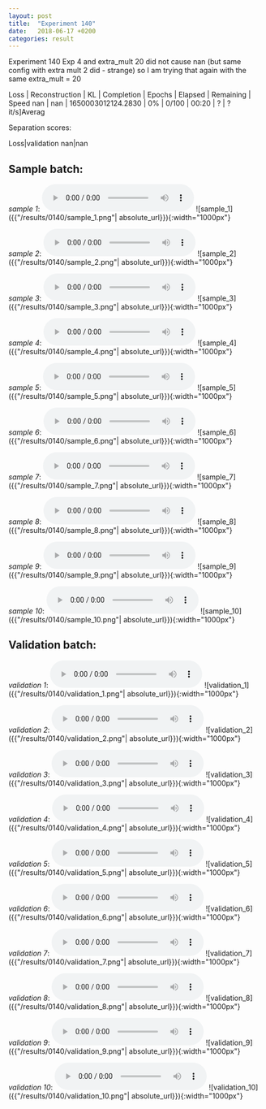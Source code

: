 ```yaml
---
layout: post
title:  "Experiment 140"
date:   2018-06-17 +0200
categories: result
---
```

Experiment 140
Exp 4 and extra_mult 20 did not cause nan (but same config with extra mult 2 did - strange) so I am trying that again with the same extra_mult = 20

Loss | Reconstruction | KL | Completion | Epochs | Elapsed | Remaining | Speed
nan | nan | 1650003012124.2830 | 0% | 0/100 | 00:20 | ? | ?it/s]Averag

Separation scores:

Loss|validation
nan|nan

## **Sample batch**:
_sample 1_:
<audio src="/ResultsOverview/results/0140/sample_1.wav" controls preload></audio>
![sample_1]({{"/results/0140/sample_1.png"| absolute_url}}){:width="1000px"}

_sample 2_:
<audio src="/ResultsOverview/results/0140/sample_2.wav" controls preload></audio>
![sample_2]({{"/results/0140/sample_2.png"| absolute_url}}){:width="1000px"}

_sample 3_:
<audio src="/ResultsOverview/results/0140/sample_3.wav" controls preload></audio>
![sample_3]({{"/results/0140/sample_3.png"| absolute_url}}){:width="1000px"}

_sample 4_:
<audio src="/ResultsOverview/results/0140/sample_4.wav" controls preload></audio>
![sample_4]({{"/results/0140/sample_4.png"| absolute_url}}){:width="1000px"}

_sample 5_:
<audio src="/ResultsOverview/results/0140/sample_5.wav" controls preload></audio>
![sample_5]({{"/results/0140/sample_5.png"| absolute_url}}){:width="1000px"}

_sample 6_:
<audio src="/ResultsOverview/results/0140/sample_6.wav" controls preload></audio>
![sample_6]({{"/results/0140/sample_6.png"| absolute_url}}){:width="1000px"}

_sample 7_:
<audio src="/ResultsOverview/results/0140/sample_7.wav" controls preload></audio>
![sample_7]({{"/results/0140/sample_7.png"| absolute_url}}){:width="1000px"}

_sample 8_:
<audio src="/ResultsOverview/results/0140/sample_8.wav" controls preload></audio>
![sample_8]({{"/results/0140/sample_8.png"| absolute_url}}){:width="1000px"}

_sample 9_:
<audio src="/ResultsOverview/results/0140/sample_9.wav" controls preload></audio>
![sample_9]({{"/results/0140/sample_9.png"| absolute_url}}){:width="1000px"}

_sample 10_:
<audio src="/ResultsOverview/results/0140/sample_10.wav" controls preload></audio>
![sample_10]({{"/results/0140/sample_10.png"| absolute_url}}){:width="1000px"}

## **Validation batch**:
_validation 1_:
<audio src="/ResultsOverview/results/0140/validation_1.wav" controls preload></audio>
![validation_1]({{"/results/0140/validation_1.png"| absolute_url}}){:width="1000px"}

_validation 2_:
<audio src="/ResultsOverview/results/0140/validation_2.wav" controls preload></audio>
![validation_2]({{"/results/0140/validation_2.png"| absolute_url}}){:width="1000px"}

_validation 3_:
<audio src="/ResultsOverview/results/0140/validation_3.wav" controls preload></audio>
![validation_3]({{"/results/0140/validation_3.png"| absolute_url}}){:width="1000px"}

_validation 4_:
<audio src="/ResultsOverview/results/0140/validation_4.wav" controls preload></audio>
![validation_4]({{"/results/0140/validation_4.png"| absolute_url}}){:width="1000px"}

_validation 5_:
<audio src="/ResultsOverview/results/0140/validation_5.wav" controls preload></audio>
![validation_5]({{"/results/0140/validation_5.png"| absolute_url}}){:width="1000px"}

_validation 6_:
<audio src="/ResultsOverview/results/0140/validation_6.wav" controls preload></audio>
![validation_6]({{"/results/0140/validation_6.png"| absolute_url}}){:width="1000px"}

_validation 7_:
<audio src="/ResultsOverview/results/0140/validation_7.wav" controls preload></audio>
![validation_7]({{"/results/0140/validation_7.png"| absolute_url}}){:width="1000px"}

_validation 8_:
<audio src="/ResultsOverview/results/0140/validation_8.wav" controls preload></audio>
![validation_8]({{"/results/0140/validation_8.png"| absolute_url}}){:width="1000px"}

_validation 9_:
<audio src="/ResultsOverview/results/0140/validation_9.wav" controls preload></audio>
![validation_9]({{"/results/0140/validation_9.png"| absolute_url}}){:width="1000px"}

_validation 10_:
<audio src="/ResultsOverview/results/0140/validation_10.wav" controls preload></audio>
![validation_10]({{"/results/0140/validation_10.png"| absolute_url}}){:width="1000px"}
